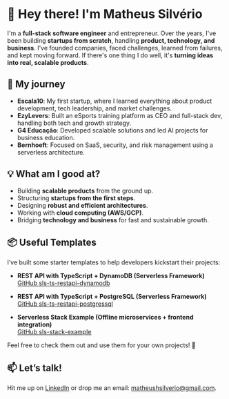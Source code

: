 # 👋 Hey there! I'm Matheus Silvério

I'm a **full-stack software engineer** and entrepreneur. Over the years, I've been building **startups from scratch**, handling **product, technology, and business**. I've founded companies, faced challenges, learned from failures, and kept moving forward. If there's one thing I do well, it's **turning ideas into real, scalable products**.  

## 🚀 My journey
- **Escala10**: My first startup, where I learned everything about product development, tech leadership, and market challenges.  
- **EzyLevers**: Built an eSports training platform as CEO and full-stack dev, handling both tech and growth strategy.  
- **G4 Educação**: Developed scalable solutions and led AI projects for business education.  
- **Bernhoeft**: Focused on SaaS, security, and risk management using a serverless architecture.  

## 💡 What am I good at?
- Building **scalable products** from the ground up.  
- Structuring **startups from the first steps**.  
- Designing **robust and efficient architectures**.  
- Working with **cloud computing (AWS/GCP)**.  
- Bridging **technology and business** for fast and sustainable growth.

## 📦 Useful Templates  
I’ve built some starter templates to help developers kickstart their projects:  

- **REST API with TypeScript + DynamoDB (Serverless Framework)**  
  [GitHub sls-ts-restapi-dynamodb](https://github.com/matheushsilverio/sls-ts-restapi-dynamodb)  

- **REST API with TypeScript + PostgreSQL (Serverless Framework)**  
  [GitHub sls-ts-restapi-postgressql](https://github.com/matheushsilverio/sls-ts-restapi-postgressql)  

- **Serverless Stack Example (Offline microservices + frontend integration)**  
  [GitHub sls-stack-example](https://github.com/matheushsilverio/sls-stack-example)  

Feel free to check them out and use them for your own projects! 🚀  

## 📫 Let’s talk!  
Hit me up on [LinkedIn](https://www.linkedin.com/in/matheus-silverio/) or drop me an email: matheushsilverio@gmail.com.  
